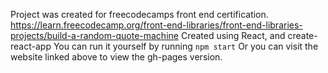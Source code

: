 Project was created for freecodecamps front end certification.
https://learn.freecodecamp.org/front-end-libraries/front-end-libraries-projects/build-a-random-quote-machine
Created using React, and create-react-app
You can run it yourself by running `npm start`
Or you can visit the website linked above to view the gh-pages version.
